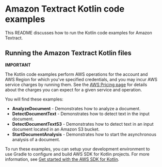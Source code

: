 # Amazon Textract Kotlin code examples

This README discusses how to run the Kotlin code examples for Amazon Textract.

## Running the Amazon Textract Kotlin files

**IMPORTANT**

The Kotlin code examples perform AWS operations for the account and AWS Region for which you've specified credentials, and you may incur AWS service charges by running them. See the [AWS Pricing page](https://aws.amazon.com/pricing/) for details about the charges you can expect for a given service and operation.

You will find these examples: 

- **AnalyzeDocument** - Demonstrates how to analyze a document.
- **DetectDocumentText** - Demonstrates how to detect text in the input document.
- **DetectDocumentTextS3** - Demonstrates how to detect text in an input document located in an Amazon S3 bucket.
- **StartDocumentAnalysis** - Demonstrates how to start the asynchronous analysis of a document.

To run these examples, you can setup your development environment to use Gradle to configure and build AWS SDK for Kotlin projects. For more information, 
see [Get started with the AWS SDK for Kotlin](https://docs.aws.amazon.com/sdk-for-kotlin/latest/developer-guide/setup.html). 
